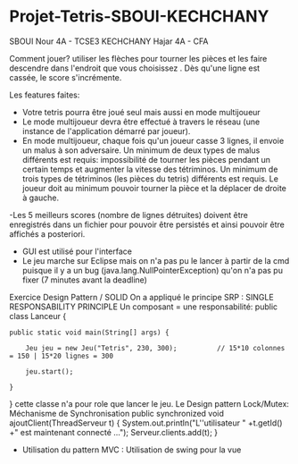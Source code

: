 # Projet-Tetris-SBOUI-KECHCHANY
SBOUI Nour 4A - TCSE3
KECHCHANY Hajar 4A - CFA


Comment jouer?
  utiliser les flèches pour tourner les pièces et les faire descendre dans l'endroit que vous choisissez . Dès qu'une ligne est cassée, le score s'incrémente.  
  
  Les features faites:
 - Votre tetris pourra être joué seul mais aussi en mode multijoueur 
- Le mode multijoueur devra être effectué à travers le réseau (une instance de l'application démarré par joueur).
- En mode multijoueur, chaque fois qu'un joueur casse 3 lignes, il envoie un malus à son adversaire. Un minimum de deux types de malus différents est requis: impossibilité de tourner les pièces pendant un certain temps et augmenter la vitesse des tétriminos.
Un minimum de trois types de tétriminos (les pièces du tetris) différents est requis. Le joueur doit au minimum pouvoir tourner la pièce et la déplacer de droite à gauche.

-Les 5 meilleurs scores (nombre de lignes détruites) doivent être enregistrés dans un fichier pour pouvoir être persistés et ainsi pouvoir être affichés a posteriori.
- GUI est utilisé pour l'interface
- Le jeu marche sur Eclipse mais on n'a pas pu le lancer à partir de la cmd puisque il y a un bug (java.lang.NullPointerException) qu'on n'a pas pu fixer (7 minutes avant la deadline)

Exercice Design Pattern / SOLID
On a appliqué le principe SRP : SINGLE RESPONSABILITY PRINCIPLE
Un composant = une responsabilité: 
public class Lanceur {
	
	public static void main(String[] args) {
		
		Jeu jeu = new Jeu("Tetris", 230, 300);			// 15*10 colonnes = 150 | 15*20 lignes = 300
		
		jeu.start();
		
	}
	
	
}
cette classe n'a pour role que lancer le jeu.
Le Design pattern Lock/Mutex: Méchanisme de Synchronisation
public synchronized void ajoutClient(ThreadServeur t) {
		System.out.println("L''utilisateur " +t.getId() +" est maintenant connecté ...");
		Serveur.clients.add(t);
	}

- Utilisation du pattern MVC : Utilisation de swing pour la vue
  
  
